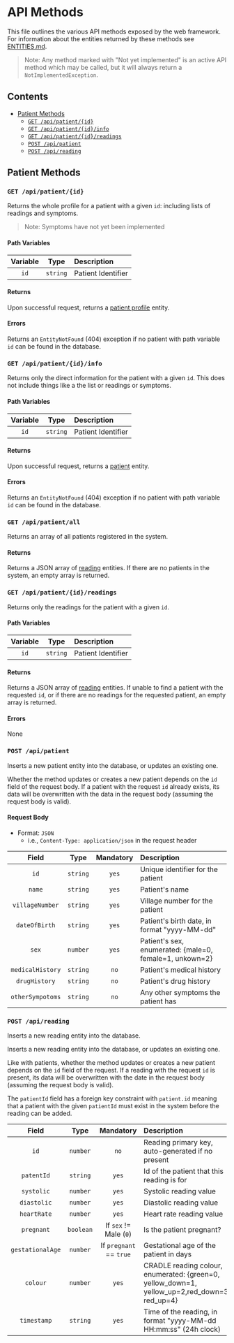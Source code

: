 # API Methods

This file outlines the various API methods exposed by the web framework. For 
information about the entities returned by these methods see 
[ENTITIES.md](ENTITIES.md).

> Note: Any method marked with "Not yet implemented" is an active API method 
> which may be called, but it will always return a `NotImplementedException`.

## Contents

* [Patient Methods](#patient-methods)
    * [`GET /api/patient/{id}`](#get-apipatientid)
    * [`GET /api/patient/{id}/info`](#get-apipatientidinfo)
    * [`GET /api/patient/{id}/readings`](#get-apipatientidreadings)
    * [`POST /api/patient`](#post-apipatient)
    * [`POST /api/reading`](#post-apireading)

## Patient Methods

### `GET /api/patient/{id}`

Returns the whole profile for a patient with a given `id`: including lists of readings and symptoms.

> Note: Symptoms have not yet been implemented

#### Path Variables

| Variable | Type | Description |
|:-:|:-:|:-|
| `id` | `string` | Patient Identifier |

#### Returns

Upon successful request, returns a [patient profile](ENTITIES.md#patient-profile) entity.

#### Errors

Returns an `EntityNotFound` (404) exception if no patient with path variable 
`id` can be found in the database.


### `GET /api/patient/{id}/info`

Returns only the direct information for the patient with a given `id`. 
This does not include things like a the list or readings or symptoms.

#### Path Variables

| Variable | Type | Description |
|:-:|:-:|:-|
| `id` | `string` | Patient Identifier |

#### Returns

Upon successful request, returns a [patient](ENTITIES.md#patient) entity.

#### Errors

Returns an `EntityNotFound` (404) exception if no patient with path variable 
`id` can be found in the database.


### `GET /api/patient/all`

Returns an array of all patients registered in the system.

#### Returns

Returns a JSON array of [reading](ENTITIES.md#patient) entities. If there are no
patients in the system, an empty array is returned.


### `GET /api/patient/{id}/readings`

Returns only the readings for the patient with a given `id`.

#### Path Variables

| Variable | Type | Description |
|:-:|:-:|:-|
| `id` | `string` | Patient Identifier |

#### Returns

Returns a JSON array of [reading](ENTITIES.md#reading) entities. If unable to
find a patient with the requested `id`, or if there are no readings for the 
requested patient, an empty array is returned.

#### Errors

None


### `POST /api/patient`

Inserts a new patient entity into the database, or updates an existing one.

Whether the method updates or creates a new patient depends on the `id` field of
the request body. If a patient with the request `id` already exists, its data
will be overwritten with the data in the request body (assuming the request body
is valid).

#### Request Body

* Format: `JSON`
  * i.e., `Content-Type: application/json` in the request header

| Field | Type | Mandatory | Description |
|:-:|:-:|:-:|:-|
| `id` | `string` | `yes` | Unique identifier for the patient |
| `name` | `string` | `yes` | Patient's name |
| `villageNumber` | `string` | `yes` | Village number for the patient |
| `dateOfBirth` | `string` | `yes` | Patient's birth date, in format "yyyy-MM-dd" |
| `sex` | `number` | `yes` | Patient's sex, enumerated: {male=0, female=1, unkown=2} |
| `medicalHistory` | `string` | `no` | Patient's medical history |
| `drugHistory` | `string` | `no` | Patient's drug history |
| `otherSympotoms` | `string` | `no` | Any other symptoms the patient has |

### `POST /api/reading`

Inserts a new reading entity into the database.

Inserts a new reading entity into the database, or updates an existing one.

Like with patients, whether the method updates or creates a new patient depends
on the `id` field of the request. If a reading with the request `id` is present,
its data will be overwritten with the date in the request body (assuming the
request body is valid).

The `patientId` field has a foreign key constraint with `patient.id` meaning that
a patient with the given `patientId` must exist in the system before the reading
can be added.

| Field | Type | Mandatory | Description |
|:-:|:-:|:-:|:-|
| `id` | `number` | `no` | Reading primary key, auto-generated if no present |
| `patentId` | `string` | `yes` | Id of the patient that this reading is for |
| `systolic` | `number` | `yes` | Systolic reading value |
| `diastolic` | `number` | `yes` | Diastolic reading value |
| `heartRate` | `number` | `yes` | Heart rate reading value |
| `pregnant` | `boolean` | If `sex` != Male (`0`) | Is the patient pregnant? |
| `gestationalAge` | `number` | If `pregnant` == `true` | Gestational age of the patient in days|
| `colour` | `number` | `yes` | CRADLE reading colour, enumerated: {green=0, yellow_down=1, yellow_up=2,red_down=3, red_up=4} |
| `timestamp` | `string` | `yes` | Time of the reading, in format "yyyy-MM-dd HH:mm:ss" (24h clock) |
